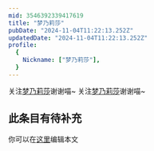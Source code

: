 ```yaml
---
mid: 3546392339417619
title: "梦乃莉莎"
pubDate: "2024-11-04T11:22:13.252Z"
updatedDate: "2024-11-04T11:22:13.252Z"
profile:
  {
    Nickname: ["梦乃莉莎"],
  }
---
```


关注[梦乃莉莎](https://space.bilibili.com/3546392339417619)谢谢喵~ 关注[梦乃莉莎](https://space.bilibili.com/3546392339417619)谢谢喵~

## 此条目有待补充
你可以在[这里](https://github.com/Yuhanawa/VTuber.ICU-Content/edit/master/v/梦乃莉莎/index.md)编辑本文
